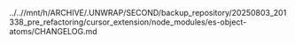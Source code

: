 ../..//mnt/h/ARCHIVE/.UNWRAP/SECOND/backup_repository/20250803_201338_pre_refactoring/cursor_extension/node_modules/es-object-atoms/CHANGELOG.md